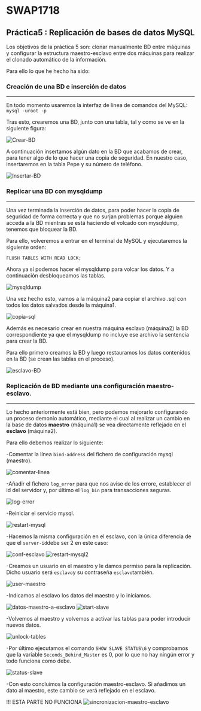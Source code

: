# SWAP1718
## **Práctica5 : Replicación de bases de datos MySQL**    

Los objetivos de la práctica 5 son: clonar manualmente BD entre máquinas y configurar la estructura maestro-esclavo entre dos máquinas para realizar el clonado automático de la información.

Para ello lo que he hecho ha sido: 

### Creación de una BD e inserción de datos
***

En todo momento usaremos la interfaz de línea de comandos del MySQL: `mysql -uroot -p`   

Tras esto, crearemos una BD, junto con una tabla, tal y como se ve en la siguiente figura:

![Crear-BD](imagenes/crear-BD.png)

A continuación insertamos algún dato en la BD que acabamos de crear, para tener algo de lo que hacer una copia de seguridad. En nuestro caso, insertaremos en la tabla Pepe y su número de teléfono.

![Insertar-BD](imagenes/insertar-BD.png)


### Replicar una BD con mysqldump
***

Una vez terminada la inserción de datos, para poder hacer la copia de seguridad de forma correcta y que no surjan problemas porque alguien acceda a la BD mientras se está haciendo el volcado con mysqldump, tenemos que bloquear la BD. 

Para ello, volveremos a entrar en el terminal de MySQL y ejecutaremos la siguiente orden:

`FLUSH TABLES WITH READ LOCK;`

Ahora ya sí podemos hacer el mysqldump para volcar los datos. Y a continuación desbloqueamos las tablas.

![mysqldump](imagenes/mysqldump.png)

Una vez hecho esto, vamos a la máquina2 para copiar el archivo .sql con todos los datos salvados desde la máquina1.

![copia-sql](imagenes/copia-sql.png)

Además es necesario crear en nuestra máquina esclavo (máquina2) la BD correspondiente ya que el mysqldump no incluye ese archivo la sentencia para crear la BD.

Para ello primero creamos la BD y luego restauramos los datos contenidos en la BD (se crean las tablas en el proceso).

![esclavo-BD](imagenes/esclavo-BD.png)


### Replicación de BD mediante una configuración maestro-esclavo.
***

Lo hecho anteriormente está bien, pero podemos mejorarlo configurando un proceso demonio automático, mediante el cual al realizar un cambio en la base de datos **maestro** (máquina1) se vea directamente reflejado en el **esclavo** (máquina2).

Para ello debemos realizar lo siguiente:    

-Comentar la línea `bind-address` del fichero de configuración mysql (maestro).

![comentar-linea](imagenes/comentar-linea.png)

-Añadir el fichero `log_error` para que nos avise de los errore, establecer el id del servidor y, por último el `log_bin` para transacciones seguras.

![log-error](imagenes/log-error.png)

-Reiniciar el servicio mysql.

![restart-mysql](imagenes/restart-mysql.png)

-Hacemos la misma configuración en el esclavo, con la única diferencia de que el `server-id`debe ser 2 en este caso:

![conf-esclavo](imagenes/conf-esclavo.png)
![restart-mysql2](imagenes/restart-mysql2.png)

-Creamos un usuario en el maestro y le damos permiso para la replicación. Dicho usuario será `esclavo`y su contraseña `esclavo`también.

![user-maestro](imagenes/user-maestro.png)

-Indicamos al esclavo los datos del maestro y lo iniciamos.

![datos-maestro-a-esclavo](imagenes/datos-maestro-a-esclavo.png)
![start-slave](imagenes/start-slave.png)

-Volvemos al maestro y volvemos a activar las tablas para poder introducir nuevos datos.

![unlock-tables](imagenes/unlock-tables.png)

-Por último ejecutamos el comando `SHOW SLAVE STATUS\G` y comprobamos que la variable `Seconds_Behind_Master` es 0, por lo que no hay ningún error y todo funciona como debe.

![status-slave](imagenes/status-slave.png)

-Con esto concluimos la configuración maestro-esclavo. Si añadimos un dato al maestro, este cambio se verá reflejado en el esclavo.


!!! ESTA PARTE NO FUNCIONA
![sincronizacion-maestro-esclavo](imagenes/sincronizacion-maestro-esclavo.png)








	






